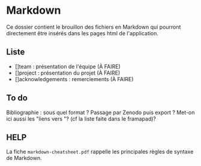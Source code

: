 # Markdown

Ce dossier contient le brouillon des fichiers en Markdown qui pourront directement être insérés dans les pages html de l'application.

## Liste

* []team : présentation de l'équipe (À FAIRE)
* []project : présentation du projet (À FAIRE)
* []acknowledgements : remerciements (À FAIRE)

## To do

Bibliographie : sous quel format ? 
Passage par Zenodo puis export ? 
Met-on ici aussi les "liens vers "? (cf la liste faite dans le framapad)?

## HELP

La fiche `markdown-cheatsheet.pdf` rappelle les principales règles de syntaxe de Markdown.
